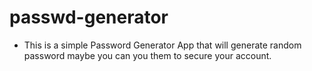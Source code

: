 # passwd-generator
  - This is a simple Password Generator App that will generate random password maybe you can you them to secure your account.
